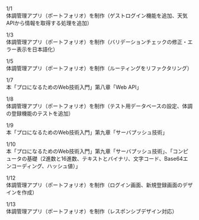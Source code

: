 1/1<br>
体調管理アプリ（ポートフォリオ）を制作（ゲストログイン機能を追加、天気APIから情報を取得する処理を追加）<br>

1/3<br>
体調管理アプリ（ポートフォリオ）を制作（バリデーションチェックの修正・エラー表示を日本語化）<br>

1/5<br>
体調管理アプリ（ポートフォリオ）を制作（ルーティングをリファクタリング）<br>

1/7<br>
本「プロになるためのWeb技術入門」第八章「Web API」<br>

1/8<br>
体調管理アプリ（ポートフォリオ）を制作（テスト用データベースの設定、体調の登録機能のテストを追加）<br>

1/9<br>
本「プロになるためのWeb技術入門」第九章「サーバプッシュ技術」<br>

1/10<br>
本「プロになるためのWeb技術入門」第九章「サーバプッシュ技術」、「コンピュータの基礎（2進数と16進数、テキストとバイナリ、文字コード、Base64エンコーディング、ハッシュ値）」<br>

1/12<br>
体調管理アプリ（ポートフォリオ）を制作（ログイン画面、新規登録画面のデザインを作成）<br>

1/13<br>
体調管理アプリ（ポートフォリオ）を制作（レスポンシブデザイン対応）<br>